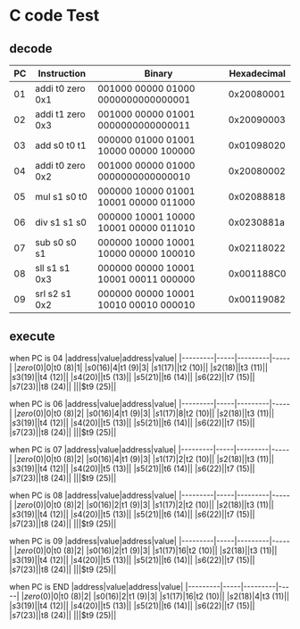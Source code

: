 # C code Test
## decode
|PC|Instruction|Binary|Hexadecimal|
|--|----------------|-----------------------------------|----------|
|01|addi t0 zero 0x1|001000 00000 01000 0000000000000001|0x20080001|
|02|addi t1 zero 0x3|001000 00000 01001 0000000000000011|0x20090003|
|03|add s0 t0 t1|000000 01000 01001 10000 00000 100000|0x01098020|
|04|addi t0 zero 0x2|001000 00000 01000 0000000000000010|0x20080002|
|05|mul s1 s0 t0|000000 10000 01001 10001 00000 011000|0x02088818|
|06|div s1 s1 s0|000000 10001 10000 10001 00000 011010|0x0230881a|
|07|sub s0 s0 s1|000000 10000 10001 10000 00000 100010|0x02118022|
|08|sll s1 s1 0x3|000000 00000 10001 10001 00011 000000|0x001188C0|
|09|srl s2 s1 0x2|000000 00000 10001 10010 00010 000010|0x00119082|
## execute
 when PC is 04
|address|value|address|value|
|---------|-----|---------|-----|
|$zero (0)|0|$t0 (8)|1|
|$s0 (16)|4|$t1 (9)|3|
|$s1 (17)||$t2 (10)||
|$s2 (18)||$t3 (11)||
|$s3 (19)||$t4 (12)||
|$s4 (20)||$t5 (13)||
|$s5 (21)||$t6 (14)||
|$s6 (22)||$t7 (15)||
|$s7 (23)||$t8 (24)||
|||$t9 (25)||

when PC is 06
|address|value|address|value|
|---------|-----|---------|-----|
|$zero (0)|0|$t0 (8)|2|
|$s0 (16)|4|$t1 (9)|3|
|$s1 (17)|8|$t2 (10)||
|$s2 (18)||$t3 (11)||
|$s3 (19)||$t4 (12)||
|$s4 (20)||$t5 (13)||
|$s5 (21)||$t6 (14)||
|$s6 (22)||$t7 (15)||
|$s7 (23)||$t8 (24)||
|||$t9 (25)||

when PC is 07
|address|value|address|value|
|---------|-----|---------|-----|
|$zero (0)|0|$t0 (8)|2|
|$s0 (16)|4|$t1 (9)|3|
|$s1 (17)|2|$t2 (10)||
|$s2 (18)||$t3 (11)||
|$s3 (19)||$t4 (12)||
|$s4 (20)||$t5 (13)||
|$s5 (21)||$t6 (14)||
|$s6 (22)||$t7 (15)||
|$s7 (23)||$t8 (24)||
|||$t9 (25)||

when PC is 08
|address|value|address|value|
|---------|-----|---------|-----|
|$zero (0)|0|$t0 (8)|2|
|$s0 (16)|2|$t1 (9)|3|
|$s1 (17)|2|$t2 (10)||
|$s2 (18)||$t3 (11)||
|$s3 (19)||$t4 (12)||
|$s4 (20)||$t5 (13)||
|$s5 (21)||$t6 (14)||
|$s6 (22)||$t7 (15)||
|$s7 (23)||$t8 (24)||
|||$t9 (25)||

when PC is 09
|address|value|address|value|
|---------|-----|---------|-----|
|$zero (0)|0|$t0 (8)|2|
|$s0 (16)|2|$t1 (9)|3|
|$s1 (17)|16|$t2 (10)||
|$s2 (18)||$t3 (11)||
|$s3 (19)||$t4 (12)||
|$s4 (20)||$t5 (13)||
|$s5 (21)||$t6 (14)||
|$s6 (22)||$t7 (15)||
|$s7 (23)||$t8 (24)||
|||$t9 (25)||

when PC is END
|address|value|address|value|
|---------|-----|---------|-----|
|$zero (0)|0|$t0 (8)|2|
|$s0 (16)|2|$t1 (9)|3|
|$s1 (17)|16|$t2 (10)||
|$s2 (18)|4|$t3 (11)||
|$s3 (19)||$t4 (12)||
|$s4 (20)||$t5 (13)||
|$s5 (21)||$t6 (14)||
|$s6 (22)||$t7 (15)||
|$s7 (23)||$t8 (24)||
|||$t9 (25)||
